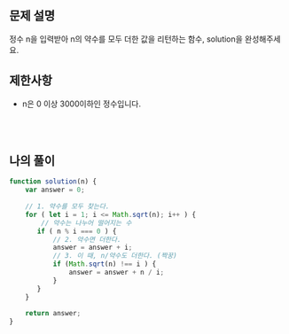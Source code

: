 ## 문제 설명

정수 n을 입력받아 n의 약수를 모두 더한 값을 리턴하는 함수, solution을 완성해주세요.

## 제한사항

* n은 0 이상 3000이하인 정수입니다.

<br/>
<br/>

## 나의 풀이

```js
function solution(n) {
    var answer = 0;
    
    // 1. 약수를 모두 찾는다.
    for ( let i = 1; i <= Math.sqrt(n); i++ ) {
        // 약수는 나누어 떨어지는 수
       if ( n % i === 0 ) {
           // 2. 약수면 더한다.
           answer = answer + i;
           // 3. 이 때, n/약수도 더한다. (짝꿍)
           if (Math.sqrt(n) !== i ) {
               answer = answer + n / i;
           }
       } 
    }
    
    return answer;
}

```